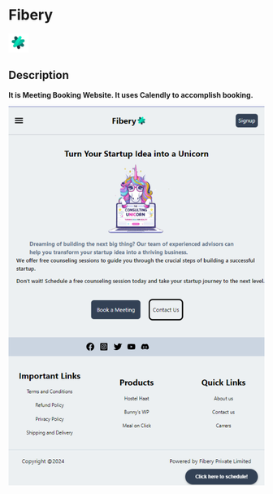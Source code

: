 # Fibery
![Logo](src/assests/compressed_logo.png) 

## Description
 **It is Meeting Booking Website. It uses Calendly to accomplish booking.**


![demo](src/assests/demo_image.png)